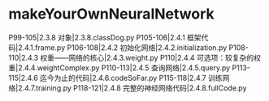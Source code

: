 # makeYourOwnNeuralNetwork
P99-105|2.3.8 对象|2.3.8.classDog.py
P105-106|2.4.1 框架代码|2.4.1.frame.py
P106-108|2.4.2 初始化网络|2.4.2.initialization.py
P108-110|2.4.3 权重——网络的核心|2.4.3.weight.py
P110|2.4.4 可选项：较复杂的权重|2.4.4.weightComplex.py
P110-113|2.4.5 查询网络|2.4.5.query.py
P113-115|2.4.6 迄今为止的代码|2.4.6.codeSoFar.py
P115-118|2.4.7 训练网络|2.4.7.training.py
P118-121|2.4.8 完整的神经网络代码|2.4.8.fullCode.py